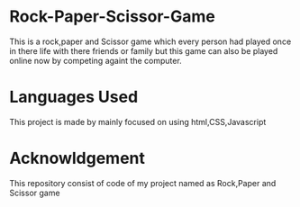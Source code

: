 # Rock-Paper-Scissor-Game
This is a rock,paper and Scissor game which every person had played once in there life with there friends or family but this game can also be played online now by competing againt the computer.
# Languages Used
This project is made by mainly focused on using html,CSS,Javascript 
# Acknowldgement
This repository consist of code of my project named as Rock,Paper and Scissor game 
